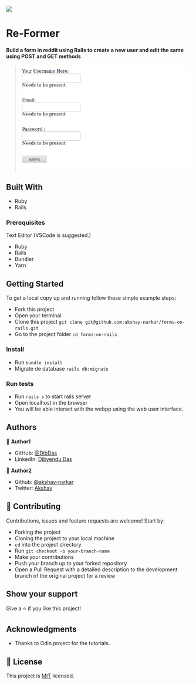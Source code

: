 ![](https://img.shields.io/badge/Microverse-blueviolet)

# Re-Former

#### Build a form in reddit using Rails to create a new user and edit the same using POST and GET methods

> ![screenshot](/schema.png)

## Built With

- Ruby
- Rails

### Prerequisites

Text Editor (VSCode is suggested.)
- Ruby
- Rails
- Bundler
- Yarn

## Getting Started

To get a local copy up and running follow these simple example steps:

- Fork this project
- Open your terminal
- Clone this project `git clone git@github.com:akshay-narkar/forms-on-rails.git`
- Go to the project folder `cd forms-on-rails`

### Install

- Run `bundle install`
- Migrate de database `rails db:migrate`

### Run tests

- Run `rails s` to start rails server
- Open localhost in the browser
- You will be able interact with the webpp using the web user interface.

## Authors

👤 **Author1**

- GitHub: [@DibDas](https://github.com/dibdas)
- LinkedIn: [Dibyendu Das](https://www.linkedin.com/in/dibyendu-das-b5967a1b1/)

👤 **Author2**

- Github: [@akshay-narkar](https://github.com/akshay-narkar)
- Twitter: [Akshay](https://www.twitter.com/akidoit)

## 🤝 Contributing

Contributions, issues and feature requests are welcome! Start by:

- Forking the project
- Cloning the project to your local machine
- `cd` into the project directory
- Run `git checkout -b your-branch-name`
- Make your contributions
- Push your branch up to your forked repository
- Open a Pull Request with a detailed description to the development branch of the original project for a review

## Show your support

Give a ⭐️ if you like this project!

## Acknowledgments

- Thanks to Odin project for the tutorials.

## 📝 License

This project is [MIT](lic.url) licensed.
